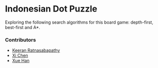 # Indonesian Dot Puzzle

Exploring the following search algorithms for this board game: depth-first, best-first and A*. 

### Contributors
- [Keeran Ratnasabapathy](https://github.com/Keeran10)
- [Xi Chen](https://github.com/g82005)
- [Xue Han](https://github.com/LexieHan)
